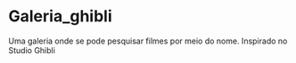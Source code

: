 # Galeria_ghibli
Uma galeria onde se pode pesquisar filmes por meio do nome. Inspirado no Studio Ghibli
